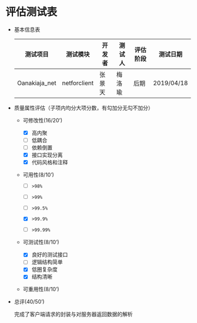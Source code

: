 # 评估测试表

* 基本信息表

  | 测试项目        | 测试模块      | 开发者    | 测试人 | 评估阶段 | 测试日期   |
  | --------------- | ------------- | --------- | ------ | -------- | ---------- |
  | Oanakiaja_net | netforclient | 张景天 | 梅洛瑜 | 后期 | 2019/04/18 |

  

* 质量属性评估（子项内均分大项分数，有勾加分无勾不加分）

  *   可修改性(16/20’)

      *   [x] 高内聚
      *   [ ] 低耦合
      *   [ ] 依赖倒置
      *   [x] 接口实现分离
      *   [x] 代码风格和注释

  *   可用性(8/10’)

      *   [ ] ```>98%```

      *   [ ] ```>99%```

      *   [ ] ```>99.5%```

      *   [x] ```>99.9%```
      *   [ ] ```>99.99%```

  *   可测试性(8/10’)

      *   [x] 良好的测试接口
      *   [ ] 逻辑结构简单
      *   [x] 低圈复杂度
      *   [x] 结构清晰

  *   可重用性(8/10’)


* 总评(40/50’)

  完成了客户端请求的封装与对服务器返回数据的解析